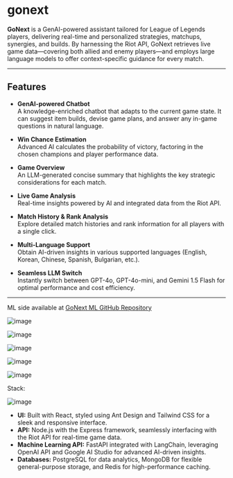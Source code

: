 # gonext

**GoNext** is a GenAI-powered assistant tailored for League of Legends players, delivering real-time and personalized strategies, matchups, synergies, and builds. By harnessing the Riot API, GoNext retrieves live game data—covering both allied and enemy players—and employs large language models to offer context-specific guidance for every match.

---

## Features

- **GenAI-powered Chatbot**  
  A knowledge-enriched chatbot that adapts to the current game state. It can suggest item builds, devise game plans, and answer any in-game questions in natural language.

- **Win Chance Estimation**  
  Advanced AI calculates the probability of victory, factoring in the chosen champions and player performance data.

- **Game Overview**  
  An LLM-generated concise summary that highlights the key strategic considerations for each match.

- **Live Game Analysis**  
  Real-time insights powered by AI and integrated data from the Riot API.

- **Match History & Rank Analysis**  
  Explore detailed match histories and rank information for all players with a single click.

- **Multi-Language Support**  
  Obtain AI-driven insights in various supported languages (English, Korean, Chinese, Spanish, Bulgarian, etc.).

- **Seamless LLM Switch**  
  Instantly switch between GPT-4o, GPT-4o-mini, and Gemini 1.5 Flash for optimal performance and cost efficiency.

---

ML side available at [GoNext ML GitHub Repository](https://github.com/kostadindev/gonext-ml)

![image](https://github.com/user-attachments/assets/6d06a18f-f108-4bef-b45b-9c199a9d62c3)

![image](https://github.com/user-attachments/assets/dacc5906-e871-4150-a780-723c81e2d362)


![image](https://github.com/user-attachments/assets/9d398321-8a74-4d2e-825d-c9f5fca7e1e9)


![image](https://github.com/user-attachments/assets/961bc52b-f289-40e1-8e7d-0d1c48178033)

![image](https://github.com/user-attachments/assets/0c7c618f-7c1f-408b-80ad-6a77fb56e626)

Stack:

![image](https://github.com/user-attachments/assets/185dcec4-45da-4069-aafa-7847fbbc63a3)

- **UI:** Built with React, styled using Ant Design and Tailwind CSS for a sleek and responsive interface.  
- **API:** Node.js with the Express framework, seamlessly interfacing with the Riot API for real-time game data.  
- **Machine Learning API:** FastAPI integrated with LangChain, leveraging OpenAI API and Google AI Studio for advanced AI-driven insights.  
- **Databases:** PostgreSQL for data analytics, MongoDB for flexible general-purpose storage, and Redis for high-performance caching.


